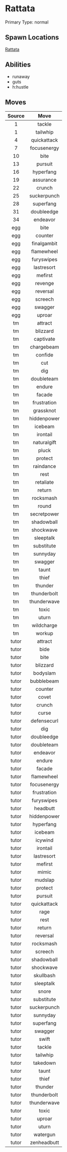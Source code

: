 # Rattata  
Primary Type: normal  
  
## Spawn Locations  
[Rattata](/data/spawn_presets/rattata.md)  
  
## Abilities  
  * runaway
  * guts
  * h:hustle
  
  
## Moves  
  
| Source | Move |  
|:---:|:---:|  
| 1 | tackle |  
| 1 | tailwhip |  
| 4 | quickattack |  
| 7 | focusenergy |  
| 10 | bite |  
| 13 | pursuit |  
| 16 | hyperfang |  
| 19 | assurance |  
| 22 | crunch |  
| 25 | suckerpunch |  
| 28 | superfang |  
| 31 | doubleedge |  
| 34 | endeavor |  
| egg | bite |  
| egg | counter |  
| egg | finalgambit |  
| egg | flamewheel |  
| egg | furyswipes |  
| egg | lastresort |  
| egg | mefirst |  
| egg | revenge |  
| egg | reversal |  
| egg | screech |  
| egg | swagger |  
| egg | uproar |  
| tm | attract |  
| tm | blizzard |  
| tm | captivate |  
| tm | chargebeam |  
| tm | confide |  
| tm | cut |  
| tm | dig |  
| tm | doubleteam |  
| tm | endure |  
| tm | facade |  
| tm | frustration |  
| tm | grassknot |  
| tm | hiddenpower |  
| tm | icebeam |  
| tm | irontail |  
| tm | naturalgift |  
| tm | pluck |  
| tm | protect |  
| tm | raindance |  
| tm | rest |  
| tm | retaliate |  
| tm | return |  
| tm | rocksmash |  
| tm | round |  
| tm | secretpower |  
| tm | shadowball |  
| tm | shockwave |  
| tm | sleeptalk |  
| tm | substitute |  
| tm | sunnyday |  
| tm | swagger |  
| tm | taunt |  
| tm | thief |  
| tm | thunder |  
| tm | thunderbolt |  
| tm | thunderwave |  
| tm | toxic |  
| tm | uturn |  
| tm | wildcharge |  
| tm | workup |  
| tutor | attract |  
| tutor | bide |  
| tutor | bite |  
| tutor | blizzard |  
| tutor | bodyslam |  
| tutor | bubblebeam |  
| tutor | counter |  
| tutor | covet |  
| tutor | crunch |  
| tutor | curse |  
| tutor | defensecurl |  
| tutor | dig |  
| tutor | doubleedge |  
| tutor | doubleteam |  
| tutor | endeavor |  
| tutor | endure |  
| tutor | facade |  
| tutor | flamewheel |  
| tutor | focusenergy |  
| tutor | frustration |  
| tutor | furyswipes |  
| tutor | headbutt |  
| tutor | hiddenpower |  
| tutor | hyperfang |  
| tutor | icebeam |  
| tutor | icywind |  
| tutor | irontail |  
| tutor | lastresort |  
| tutor | mefirst |  
| tutor | mimic |  
| tutor | mudslap |  
| tutor | protect |  
| tutor | pursuit |  
| tutor | quickattack |  
| tutor | rage |  
| tutor | rest |  
| tutor | return |  
| tutor | reversal |  
| tutor | rocksmash |  
| tutor | screech |  
| tutor | shadowball |  
| tutor | shockwave |  
| tutor | skullbash |  
| tutor | sleeptalk |  
| tutor | snore |  
| tutor | substitute |  
| tutor | suckerpunch |  
| tutor | sunnyday |  
| tutor | superfang |  
| tutor | swagger |  
| tutor | swift |  
| tutor | tackle |  
| tutor | tailwhip |  
| tutor | takedown |  
| tutor | taunt |  
| tutor | thief |  
| tutor | thunder |  
| tutor | thunderbolt |  
| tutor | thunderwave |  
| tutor | toxic |  
| tutor | uproar |  
| tutor | uturn |  
| tutor | watergun |  
| tutor | zenheadbutt |  
  
